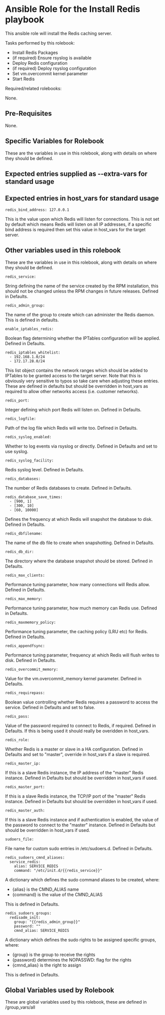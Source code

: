 Ansible Role for the Install Redis playbook
=========================================

This ansible role will install the Redis caching server. 

Tasks performed by this rolebook:

* Install Redis Packages
* (if required) Ensure rsyslog is available
* Deploy Redis configuration
* (if required) Deploy rsyslog configuration
* Set vm.overcommit kernel parameter
* Start Redis


Required/related rolebooks:

None.

Pre-Requisites
--------------

None.

Specific Variables for Rolebook
-------------------------------
These are the variables in use in this rolebook, along with details on where they should be defined.

Expected entries supplied as --extra-vars for standard usage
------------------------------------------------------------

Expected entries in host_vars for standard usage
------------------------------------------------

```
redis_bind_address: 127.0.0.1
```
This is the value upon which Redis will listen for connections.  This is not set by default which means Redis will listen on all IP addresses, if a specific bind address is required then set this value in host_vars for the target server.


Other variables used in this rolebook
-------------------------------------
These are the variables in use in this rolebook, along with details on where they should be defined.

```
redis_service:
```
String defining the name of the service created by the RPM installation, this should not be changed unless the RPM changes in future releases. Defined in Defaults.

```
redis_admin_group:
```
The name of the group to create which can administer the Redis daemon.  This is defined in defaults.

```
enable_iptables_redis:
```
Boolean flag determining whether the IPTables configuration will be applied. Defined in Defaults.

```
redis_iptables_whitelist:
  - 192.168.1.0/24
  - 172.17.28.0/24
```
This list object contains the network ranges which should be added to IPTables to be granted access to the target server.  Note that this is obviously very sensitive to typos so take care when adjusting these entries.  These are defined in defaults but should be overridden in host_vars as required to allow other networks access (i.e. customer networks).

```
redis_port:
```
Integer defining which port Redis will listen on. Defined in Defaults.

```
redis_logfile:
```
Path of the log file which Redis will write too. Defined in Defaults.

```
redis_syslog_enabled:
```
Whether to log events via rsyslog or directly. Defined in Defaults and set to use syslog.

```
redis_syslog_facility:
```
Redis syslog level. Defined in Defaults.

```
redis_databases:
```
The number of Redis databases to create. Defined in Defaults.

```
redis_database_save_times:
  - [900, 1]
  - [300, 10]
  - [60, 10000]
```
Defines the frequency at which Redis will snapshot the database to disk. Defined in Defaults.

```
redis_dbfilename:
```
The name of the db file to create when snapshotting. Defined in Defaults.

```
redis_db_dir:
```
The directory where the database snapshot should be stored. Defined in Defaults.

```
redis_max_clients:
```
Performance tuning parameter, how many connections will Redis allow. Defined in Defaults.

```
redis_max_memory:
```
Performance tuning parameter, how much memory can Redis use. Defined in Defaults.

```
redis_maxmemory_policy:
```
Performance tuning parameter, the caching policy (LRU etc) for Redis. Defined in Defaults.

```
redis_appendfsync:
```
Performance tuning parameter, frequency at which Redis will flush writes to disk. Defined in Defaults.

```
redis_overcommit_memory:
```
Value for the vm.overcommit_memory kernel parameter. Defined in Defaults.

```
redis_requirepass:
```
Boolean value controlling whether Redis requires a password to access the service. Defined in Defaults and set to false.

```
redis_pass:
```
Value of the password required to connect to Redis, if required. Defined in Defaults.  If this is being used it should really be overidden in host_vars.

```
redis_role:
```
Whether Redis is a master or slave in a HA configuration. Defined in Defaults and set to "master", override in host_vars if a slave is required.

```
redis_master_ip:
```
If this is a slave Redis instance, the IP address of the "master" Redis instance. Defined in Defaults but should be overridden in host_vars if used.

```
redis_master_port:
```
If this is a slave Redis instance, the TCP/IP port of the "master" Redis instance. Defined in Defaults but should be overridden in host_vars if used.

```
redis_master_auth:
```
If this is a slave Redis instance and if authentication is enabled, the value of the password to connect to the "master" instance. Defined in Defaults but should be overridden in host_vars if used.

```
sudoers_file:
```
File name for custom sudo entries in /etc/sudoers.d.  Defined in Defaults.

```
redis_sudoers_cmnd_aliases:
  service_redis:
    alias: SERVICE_REDIS
    command: "/etc/init.d/{{redis_service}}"
```

A dictionary which defines the sudo command aliases to be created, where:

- {alias} is the CMND_ALIAS name
- {command} is the value of the CMND_ALIAS

This is defined in Defaults.

```
redis_sudoers_groups:
  redisadm_init:
    group: "{{redis_admin_group}}"
    password: ""
    cmnd_alias: SERVICE_REDIS
```    

A dictionary which defines the sudo rights to be assigned specific groups, where:

- {group} is the group to receive the rights
- {password} determines the NOPASSWD: flag for the rights
- {cmnd_alias} is the right to assign

This is defined in Defaults.

Global Variables used by Rolebook
-------------------------------
These are global variables used by this rolebook, these are defined in /group_vars/all


